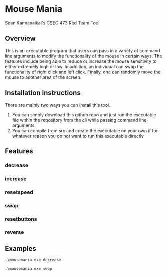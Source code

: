 # Mouse Mania
Sean Kannanaikal's CSEC 473 Red Team Tool

## Overview

This is an executable program that users can pass in a variety of command line arguments to modify the functionality of the mouse in certain ways.  The features include being able to reduce or increase the mouse sensitivity to either extremely high or low.  In addition, an individual can swap the functionality of right click and left click.  Finally, one can randomly move the mouse to another area of the screen.

## Installation instructions

There are mainly two ways you can install this tool.

  1. You can simply download this github repo and just run the executable file within the repository from the cli while passing command line arguments
  2. You can compile from src and create the executable on your own if for whatever reason you do not want to run this executable directly

## Features

### decrease

### increase

### resetspeed

### swap

### resetbuttons

### reverse

## Examples

```
.\mousemania.exe decrease
```

```
.\mousemania.exe swap
```
